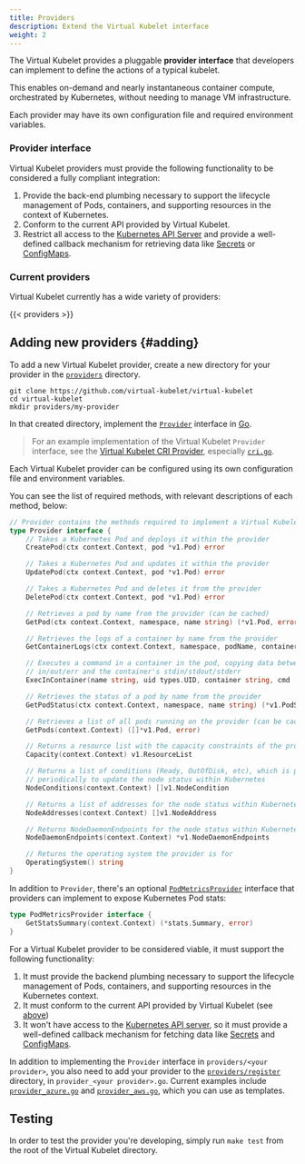 ```yaml
---
title: Providers
description: Extend the Virtual Kubelet interface
weight: 2
---
```


The Virtual Kubelet provides a pluggable **provider interface** that developers can implement to define the actions of a typical kubelet.

This enables on-demand and nearly instantaneous container compute, orchestrated by Kubernetes, without needing to manage VM infrastructure.

Each provider may have its own configuration file and required environment variables.

### Provider interface

Virtual Kubelet providers must provide the following functionality to be considered a fully compliant integration:

1. Provide the back-end plumbing necessary to support the lifecycle management of Pods, containers, and supporting resources in the context of Kubernetes.
2. Conform to the current API provided by Virtual Kubelet.
3. Restrict all access to the [Kubernetes API Server](https://kubernetes.io/docs/concepts/overview/kubernetes-api/) and provide a well-defined callback mechanism for retrieving data like [Secrets](https://kubernetes.io/docs/concepts/configuration/secret/) or [ConfigMaps](https://kubernetes.io/docs/tasks/configure-pod-container/configure-pod-configmap/).

### Current providers

Virtual Kubelet currently has a wide variety of providers:

{{< providers >}}

## Adding new providers {#adding}

To add a new Virtual Kubelet provider, create a new directory for your provider in the [`providers`](https://github.com/virtual-kubelet/virtual-kubelet/tree/master/providers) directory.

```shell
git clone https://github.com/virtual-kubelet/virtual-kubelet
cd virtual-kubelet
mkdir providers/my-provider
```

In that created directory, implement the [`Provider`](https://godoc.org/github.com/virtual-kubelet/virtual-kubelet/providers#Provider) interface in [Go](https://golang.org).

> For an example implementation of the Virtual Kubelet `Provider` interface, see the [Virtual Kubelet CRI Provider](https://github.com/virtual-kubelet/virtual-kubelet/tree/master/providers/cri), especially [`cri.go`](https://github.com/virtual-kubelet/virtual-kubelet/blob/master/providers/cri/cri.go).

Each Virtual Kubelet provider can be configured using its own configuration file and environment variables.

You can see the list of required methods, with relevant descriptions of each method, below:

```go
// Provider contains the methods required to implement a Virtual Kubelet provider
type Provider interface {
    // Takes a Kubernetes Pod and deploys it within the provider
    CreatePod(ctx context.Context, pod *v1.Pod) error

    // Takes a Kubernetes Pod and updates it within the provider
    UpdatePod(ctx context.Context, pod *v1.Pod) error

    // Takes a Kubernetes Pod and deletes it from the provider
    DeletePod(ctx context.Context, pod *v1.Pod) error

    // Retrieves a pod by name from the provider (can be cached)
    GetPod(ctx context.Context, namespace, name string) (*v1.Pod, error)

    // Retrieves the logs of a container by name from the provider
    GetContainerLogs(ctx context.Context, namespace, podName, containerName string, tail int) (string, error)

    // Executes a command in a container in the pod, copying data between
    // in/out/err and the container's stdin/stdout/stderr
    ExecInContainer(name string, uid types.UID, container string, cmd []string, in io.Reader, out, err io.WriteCloser, tty bool, resize <-chan remotecommand.TerminalSize, timeout time.Duration) error

    // Retrieves the status of a pod by name from the provider
    GetPodStatus(ctx context.Context, namespace, name string) (*v1.PodStatus, error)

    // Retrieves a list of all pods running on the provider (can be cached)
    GetPods(context.Context) ([]*v1.Pod, error)

    // Returns a resource list with the capacity constraints of the provider
    Capacity(context.Context) v1.ResourceList

    // Returns a list of conditions (Ready, OutOfDisk, etc), which is polled
    // periodically to update the node status within Kubernetes
    NodeConditions(context.Context) []v1.NodeCondition

    // Returns a list of addresses for the node status within Kubernetes
    NodeAddresses(context.Context) []v1.NodeAddress

    // Returns NodeDaemonEndpoints for the node status within Kubernetes.
    NodeDaemonEndpoints(context.Context) *v1.NodeDaemonEndpoints

    // Returns the operating system the provider is for
    OperatingSystem() string
}
```

In addition to `Provider`, there's an optional [`PodMetricsProvider`](https://godoc.org/github.com/virtual-kubelet/virtual-kubelet/providers#PodMetricsProvider) interface that providers can implement to expose Kubernetes Pod stats:

```go
type PodMetricsProvider interface {
    GetStatsSummary(context.Context) (*stats.Summary, error)
}
```

For a Virtual Kubelet provider to be considered viable, it must support the following functionality:

1. It must provide the backend plumbing necessary to support the lifecycle management of Pods, containers, and supporting resources in the Kubernetes context.
1. It must conform to the current API provided by Virtual Kubelet (see [above](#adding))
1. It won't have access to the [Kubernetes API server](https://kubernetes.io/docs/concepts/overview/kubernetes-api/), so it must provide a well-defined callback mechanism for fetching data like [Secrets](https://kubernetes.io/docs/concepts/configuration/secret/) and [ConfigMaps](https://kubernetes.io/docs/tutorials/configuration/).

In addition to implementing the `Provider` interface in `providers/<your provider>`, you also need to add your provider to the [`providers/register`](https://github.com/virtual-kubelet/virtual-kubelet/tree/master/providers/register) directory, in `provider_<your provider>.go`. Current examples include [`provider_azure.go`](https://github.com/virtual-kubelet/virtual-kubelet/blob/master/providers/register/provider_azure.go) and [`provider_aws.go`](https://github.com/virtual-kubelet/virtual-kubelet/blob/master/providers/register/provider_aws.go), which you can use as templates.

## Testing

In order to test the provider you're developing, simply run `make test` from the root of the Virtual Kubelet directory.
